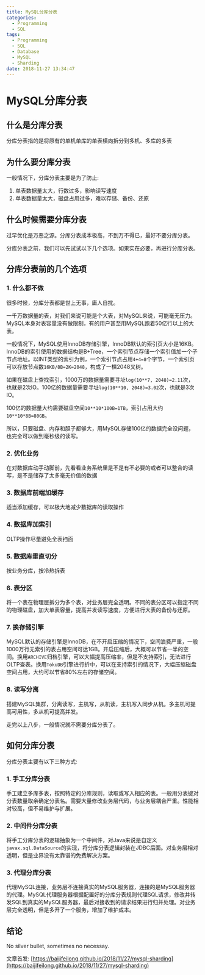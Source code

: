 ```yaml
---
title: MySQL分库分表
categories:
  - Programming
  - SQL
tags:
  - Programming
  - SQL
  - Database
  - MySQL
  - Sharding
date: 2018-11-27 13:34:47
---
```


# MySQL分库分表

## 什么是分库分表

分库分表指的是将原有的单机单库的单表横向拆分到多机、多库的多表

## 为什么要分库分表

一般情况下，分库分表主要是为了防止:

1. 单表数据量太大，行数过多，影响读写速度
2. 单表数据量太大，磁盘占用过多，难以存储、备份、还原

## 什么时候需要分库分表

过早优化是万恶之源。分库分表成本极高，不到万不得已，最好不要分库分表。

分库分表之前，我们可以先试试以下几个选项。如果实在必要，再进行分库分表。

## 分库分表前的几个选项

### 1. 什么都不做

很多时候，分库分表都是世上无事，庸人自扰。

一千万数据量的表，对我们来说可能是个大表，对MySQL来说，可能毫无压力。MySQL本身对表容量没有做限制，有的用户甚至用MySQL跑着50亿行以上的大表。

<!--more-->

一般情况下，MySQL使用InnoDB存储引擎，InnoDB默认的索引页大小是16KB。InnoDB的索引使用的数据结构是B+Tree，一个索引节点存储一个索引值加一个子节点地址。以INT类型的索引为例，一个索引节点占用`4+4=8`个字节，一个索引页可以存放节点数`16KB/8B=2K=2048`，构成了一棵2048叉树。

如果在磁盘上查找索引，1000万的数据量需要寻址`log(10**7, 2048)=2.11`次，也就是2次IO。100亿的数据量需要寻址`log(10**10, 2048)=3.02`次，也就是3次IO。

100亿的数据量大约需要磁盘空间`10**10*100B=1TB`，索引占用大约`10**10*8B=80GB`。

所以，只要磁盘、内存和胆子都够大，用MySQL存储100亿的数据完全没问题，也完全可以做到毫秒级的读写。

### 2. 优化业务

在对数据库动手动脚前，先看看业务系统里是不是有不必要的或者可以整合的读写，是不是储存了太多毫无价值的数据

### 3. 数据库前端加缓存

适当添加缓存，可以极大地减少数据库的读取操作

### 4. 数据库加索引

OLTP操作尽量避免全表扫面

### 5. 数据库垂直切分

按业务分库，按冷热拆表

### 6. 表分区

将一个表在物理层拆分为多个表，对业务层完全透明。不同的表分区可以指定不同的物理磁盘，加大单表容量，提高并发读写速度，方便进行大表的备份与还原。

### 7. 换存储引擎

MySQL默认的存储引擎是InnoDB，在不开启压缩的情况下，空间浪费严重，一般1000万行无索引的表占用空间可达1GB。开启压缩后，大概可以节省一半的空间。换用`ARCHIVE`归档引擎，可以大幅提高压缩率，但是不支持索引，无法进行OLTP查表。换用`TokuDB`引擎进行折中，可以在支持索引的情况下，大幅压缩磁盘空间占用，大约可以节省80%左右的存储空间。

### 8. 读写分离

搭建MySQL集群，分离读写，主机写，从机读，主机写入同步从机。多主机可提高可用性，多从机可提高并发。

走完以上八步，一般情况就不需要分库分表了。

## 如何分库分表

分库分表主要有以下三种方式:

### 1. 手工分库分表

手工建立多库多表，按照特定的分库规则，读取或写入相应的表。一般用分表键对分表数量取余确定分表名。需要大量修改业务层代码，与业务层耦合严重。性能相对较高，但不易维护与扩展。

### 2. 中间件分库分表

将手工分库分表的逻辑抽象为一个中间件，对Java来说是自定义`javax.sql.DataSource`的实现，将分库分表逻辑封装在JDBC后面。对业务层相对透明，但是业界没有太靠谱的免费解决方案。

### 3. 代理分库分表

代理MySQL连接，业务层不连接真实的MySQL服务器，连接的是MySQL服务器的代理。MySQL代理服务器根据配置好的分库分表规则代理SQL请求，修改并转发SQL到真实的MySQL服务器，最后对接收到的请求结果进行归并处理。对业务层完全透明，但是多开了一个服务，增加了维护成本。

## 结论

No silver bullet, sometimes no necessay.

文章首发: [https://baijifeilong.github.io/2018/11/27/mysql-sharding](https://baijifeilong.github.io/2018/11/27/mysql-sharding)
